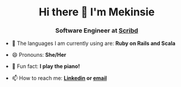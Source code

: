 <h1 align="center">Hi there 👋 I'm Mekinsie</h1>
<h3 align="center">Software Engineer at <a href="https://www.scribd.com/">Scribd</a></h3> 

<!--
**mekinsie/mekinsie** is a ✨ _special_ ✨ repository because its `README.md` (this file) appears on your GitHub profile.
- 👯 I’m looking to collaborate on ... 
- 🤔 I’m looking for help with ...
- 💬 Ask me about ... ⚡ 
-->
<!-- - 🔭 I’m currently working on: **a React <a href="https://github.com/mekinsie/sleep-habits">project</a> that allows users to track their sleep habits.**  -->

- 🌱 The languages I am currently using are: **Ruby on Rails and Scala** 

- 😄 Pronouns: **She/Her**

- 🎹 Fun fact: **I play the piano!** 

- 📫 How to reach me: **<a href="https://www.linkedin.com/in/mekinsie/" target="_blank">Linkedin</a> or <a href="mailto:mekinsie.aja@gmail.com" target="_blank">email</a></li>**
